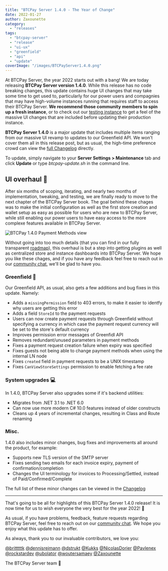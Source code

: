 ```yaml
---
title: "BTCPay Server 1.4.0 - The Year of Change"
date: 2022-01-27
author: Zaxounette
category:
  - "releases"
tags:
  - "btcpay-server"
  - "release"
  - "ui-ux"
  - "greenfield"
  - "api"
  - "update"
coverImage: "/images/BTCPayServer1.4.0.png"
---
```


At BTCPay Server, the year 2022 starts out with a bang!
We are today releasing **BTCPay Server version 1.4.0**. While this release has no code breaking changes, this update contains huge UI changes that may take some time to get used to, particularly for our power users and compagnies that may have high-volume instances running that requires staff to access their BTCPay Server. **We recommend those community members to spin up a fresh instance**, or to check out our [testing instance](https://chat.btcpayserver.org/btcpayserver/channels/testers) to get a feel of the massive UI changes that are included before updating their production instance.

**BTCPay Server 1.4.0** is a major update that includes multiple items ranging from our massive UI revamp to updates to our Greenfield API. We won't cover them all in this release post, but as usual, the high-time preference crowd can view the [full Changelog](https://github.com/btcpayserver/btcpayserver/releases) directly.

To update, simply navigate to your **Server Settings > Maintenance** tab and click **Update** or type *btcpay-update.sh* in the command line.

## **UI overhaul** 🎨

After six months of scoping, iterating, and nearly two months of implementation, tweaking, and testing, we are finally ready to move to the next chapter of the BTCPay Server book.
The goal behind these chages was to make the initial configuration as well as the first store creation and wallet setup as easy as possible for users who are new to BTCPay Server, while still enabling our power users to have easy access to the more complexe features available in BTCPay Server.

![BTCPay 1.4.0 Payment Methods view](/images/1.4.0_payment_methods.png)

Without going into too much details (that you can find in our fully transparent [roadmap](https://github.com/orgs/btcpayserver/projects/19)), this overhaul is but a step into getting plugins as well as centralized store and instance dashboards into BTCPay Server.
We hope you like these chages, and if you have any feedback feel free to reach out in our [community chat](https://chat.btcpayserver.org/), we'll be glad to have you.

### **Greenfield** 🔌

Our Greenfield API, as usual, also gets a few additions and bug fixes in this update.
Namely:
* Adds a `missingPermission` field to 403 errors, to make it easier to identfy why users are getting this error
* Adds a field `StoreId` to the payment requests
* Users can now create payment requests through Greenfield without specifying a currency in which case the payment request currency will be set to the store's default currency
* Improves permission error messages of Greenfidl API
* Removes redundant/unused parameters in payment methods
* Fixes a payment request creation failure when expiry was specified
* Fixes guests not being able to change payment methods when using the internal LN node
* Fixes `created` field in payment requests to be a UNIX timestamp
* Fixes `CanViewStoreSettings` permission to enable fetching a fee rate

### **System upgrades** 💻

In 1.4.0, BTCPay Server also upgrades some if it's backend utilities:
* Migrates from .NET 3.1 to .NET 6.0
* Can now use more modern C# 10.0 features instead of older constructs
* Cleans up 4 years of incremental changes, resulting in Class and Route renaming

### **Misc.**

1.4.0 also includes minor changes, bug fixes and improvements all around the product, for example:
* Supports new TLS version of the SMTP server
* Fixes sending two emails for each invoice expiry, payment of confirmation/completion
* Changes the UI terminology for invoices to Processing/Settled, instead of Paid/Confirmed/Complete

The full list of these minor changes can be viewed in the [Changelog](https://github.com/btcpayserver/btcpayserver/releases)

----

That's going to be all for highlights of this BTCPay Server 1.4.0 release! 
It is now time for us to wish everyone the very best for the year 2022! 💚

As usual, if you have problems, feedback, feature requests regarding BTCPay Server, feel free to reach out on our [community chat](https://chat.btcpayserver.org/). We hope you enjoy what this update has to offer.

As always, thank you to our invaluable contributors, we love you:

[@britttttk](https://github.com/britttttk) [@dennisreimann](https://github.com/dennisreimann) [@dstrukt](https://github.com/dstrukt) [@Kukks](https://github.com/kukks/) [@NicolasDorier](https://github.com/nicolasdorier/) [@Pavlenex](https://github.com/pavlenex/) [@rockstardev](https://github.com/rockstardev/) [@ubolator](https://github.com/bolatovumar) [@woutersamaey](https://github.com/woutersamaey) [@Zaxounette](https://github.com/zaxounette)

The BTCPay Server team 💚
